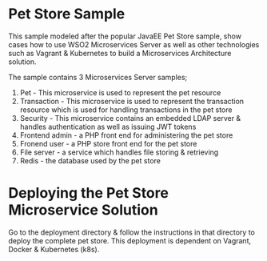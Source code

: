 # Pet Store Sample

This sample modeled after the popular JavaEE Pet Store sample, show cases how to use WSO2 Microservices Server as
well as other technologies such as Vagrant & Kubernetes to build a Microservices Architecture solution.

The sample contains 3 Microservices Server samples;

1. Pet - This microservice is used to represent the pet resource
2. Transaction -  This microservice is used to represent the transaction resource which is used for handling transactions
in the pet store
3. Security -  This microservice contains an embedded LDAP server & handles authentication as well as issuing JWT tokens
4. Frontend admin - a PHP front end for administering the pet store
5. Fronend user - a PHP store front end for the pet store
6. File server - a service which handles file storing & retrieving
7. Redis - the database used by the pet store

# Deploying the Pet Store Microservice Solution
Go to the deployment directory & follow the instructions in that directory to deploy the complete pet store. This
deployment is dependent on Vagrant, Docker & Kubernetes (k8s).